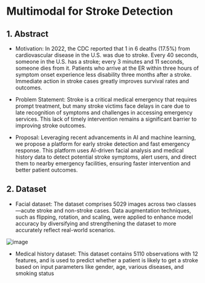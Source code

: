 # Multimodal for Stroke Detection


## 1. Abstract  
- Motivation: In 2022, the CDC reported that 1 in 6 deaths (17.5%) from cardiovascular disease in the U.S. was due to stroke. Every 40 seconds, someone in the U.S. has a stroke; every 3 minutes and 11 seconds, someone dies from it. Patients who arrive at the ER within three hours of symptom onset experience less disability three months after a stroke. Immediate action in stroke cases greatly improves survival rates and outcomes. 

- Problem Statement: Stroke is a critical medical emergency that requires prompt treatment, but many stroke victims face delays in care due to late recognition of symptoms and challenges in accessing emergency services. This lack of timely intervention remains a significant barrier to improving stroke outcomes.

- Proposal: Leveraging recent advancements in AI and machine learning, we propose a platform for early stroke detection and fast emergency response. This platform uses AI-driven facial analysis and medical history data to detect potential stroke symptoms, alert users, and direct them to nearby emergency facilities, ensuring faster intervention and better patient outcomes.


## 2. Dataset
- Facial dataset: The dataset comprises 5029 images across two classes—acute stroke and non-stroke cases. Data augmentation techniques, such as flipping, rotation, and scaling, were applied to enhance model accuracy by diversifying and strengthening the dataset to more accurately reflect real-world scenarios.

![image](https://github.com/user-attachments/assets/2229fa54-4d43-4d7a-9524-a5051a980424)

- Medical history dataset: This dataset contains 5110 observations with 12 features, and is used to predict whether a patient is likely to get a stroke based on input parameters like gender, age, various diseases, and smoking status
